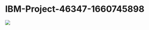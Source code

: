 # IBM-Project-46347-1660745898
<Img src="https://encrypted-tbn0.gstatic.com/images?q=tbn:ANd9GcTpl4JrPYkq9mvkWT201U8ojrV6QIQfnq9v0a5K_pNQeRp-w30j&s">
